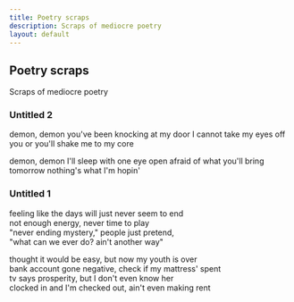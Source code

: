 ```yaml
---
title: Poetry scraps
description: Scraps of mediocre poetry
layout: default
---
```

## Poetry scraps
<p class="lead">Scraps of mediocre poetry</p>

### Untitled 2
demon, demon
you've been knocking at my door
I cannot take my eyes off you
or you'll shake me to my core

demon, demon
I'll sleep with one eye open
afraid of what you'll bring tomorrow
nothing's what I'm hopin'

### Untitled 1
feeling like the days will just never seem to end  
not enough energy, never time to play  
"never ending mystery," people just pretend,  
"what can we ever do? ain't another way"

thought it would be easy, but now my youth is over  
bank account gone negative, check if my mattress' spent  
tv says prosperity, but I don't even know her  
clocked in and I'm checked out, ain't even making rent